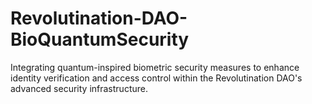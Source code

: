 # Revolutination-DAO-BioQuantumSecurity
Integrating quantum-inspired biometric security measures to enhance identity verification and access control within the Revolutination DAO's advanced security infrastructure.
